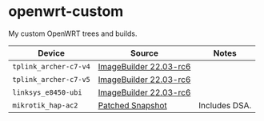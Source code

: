 # openwrt-custom

My custom OpenWRT trees and builds.

| Device | Source | Notes |
| --- | --- | --- |
| `tplink_archer-c7-v4` | [ImageBuilder 22.03-rc6](./asu.go) | |
| `tplink_archer-c7-v5` | [ImageBuilder 22.03-rc6](./asu.go) | |
| `linksys_e8450-ubi` | [ImageBuilder 22.03-rc6](./asu.go) | |
| `mikrotik_hap-ac2` | [Patched Snapshot](https://github.com/pgaskin/openwrt-custom/tree/custom/mikrotik_hap-ac2) | Includes DSA. |
